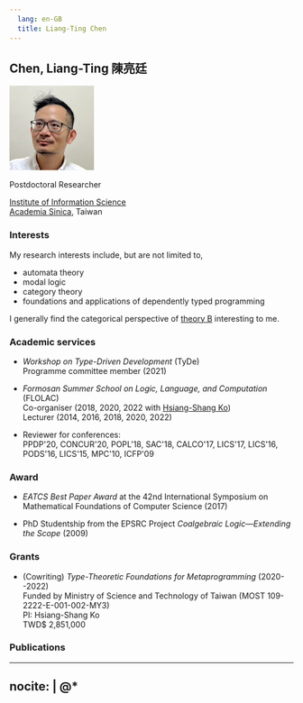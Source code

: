 ```yaml
---
  lang: en-GB
  title: Liang-Ting Chen
---
```


## __Chen, Liang-Ting 陳亮廷__

<img src="/img/profile.jpg" srcset="/img/profile-hires.jpg 2x" class="float-sm-end rounded-circle p-5">

Postdoctoral Researcher

[Institute of Information Science](https://www.iis.sinica.edu.tw)\
[Academia Sinica](https://www.sinica.edu.tw/), Taiwan 


### Interests

My research interests include, but are not limited to, 

  * automata theory
  * modal logic
  * category theory
  * foundations and applications of dependently typed programming

I generally find the categorical perspective of [theory B](https://cstheory.stackexchange.com/a/1523/51895) interesting to me.

### Academic services

  * *Workshop on Type-Driven Development* (TyDe)\
    Programme committee member (2021)

  * *Formosan Summer School on Logic, Language, and Computation* (FLOLAC)\
    Co-organiser (2018, 2020, 2022 with [Hsiang-Shang Ko](https://josh-hs-ko.github.io))\
    Lecturer (2014, 2016, 2018, 2020, 2022)

  * Reviewer for conferences:\
    PPDP'20, CONCUR'20, POPL'18, SAC'18, CALCO'17, LICS'17, LICS'16, PODS'16, LICS'15, MPC'10, ICFP'09

### Award

  - *EATCS Best Paper Award* at the 42nd International Symposium on Mathematical Foundations of Computer Science (2017)

  - PhD Studentship from the EPSRC Project *Coalgebraic Logic—Extending the Scope* (2009)

### Grants

  * (Cowriting) *Type-Theoretic Foundations for Metaprogramming* (2020--2022) \
    Funded by Ministry of Science and Technology of Taiwan (MOST 109-2222-E-001-002-MY3)\
    PI: Hsiang-Shang Ko\
    TWD$ 2,851,000

### Publications

---
nocite: |
  @*
---
